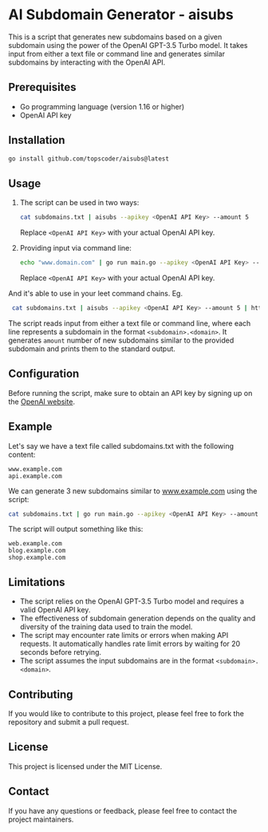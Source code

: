 # AI Subdomain Generator - aisubs

This is a script that generates new subdomains based on a given subdomain using the power of the OpenAI GPT-3.5 Turbo model. It takes input from either a text file or command line and generates similar subdomains by interacting with the OpenAI API.

## Prerequisites

- Go programming language (version 1.16 or higher)
- OpenAI API key

## Installation

```bash
go install github.com/topscoder/aisubs@latest
```

## Usage

1. The script can be used in two ways:

    ```bash
    cat subdomains.txt | aisubs --apikey <OpenAI API Key> --amount 5
    ```

    Replace `<OpenAI API Key>` with your actual OpenAI API key.

2. Providing input via command line:

    ```bash
    echo "www.domain.com" | go run main.go --apikey <OpenAI API Key> --amount 5
    ```

    Replace `<OpenAI API Key>` with your actual OpenAI API key.

And it's able to use in your leet command chains. Eg.

```bash
 cat subdomains.txt | aisubs --apikey <OpenAI API Key> --amount 5 | httpx -ip -sc -cl -title -silent
```

The script reads input from either a text file or command line, where each line represents a subdomain in the format `<subdomain>.<domain>`. It generates `amount` number of new subdomains similar to the provided subdomain and prints them to the standard output.

## Configuration

Before running the script, make sure to obtain an API key by signing up on the [OpenAI website](https://openai.com/).

## Example

Let's say we have a text file called subdomains.txt with the following content:

```
www.example.com
api.example.com
```

We can generate 3 new subdomains similar to www.example.com using the script:

```bash
cat subdomains.txt | go run main.go --apikey <OpenAI API Key> --amount 3
```

The script will output something like this:

```
web.example.com
blog.example.com
shop.example.com
```

## Limitations

* The script relies on the OpenAI GPT-3.5 Turbo model and requires a valid OpenAI API key.
* The effectiveness of subdomain generation depends on the quality and diversity of the training data used to train the model.
* The script may encounter rate limits or errors when making API requests. It automatically handles rate limit errors by waiting for 20 seconds before retrying.
* The script assumes the input subdomains are in the format `<subdomain>.<domain>`.

## Contributing

If you would like to contribute to this project, please feel free to fork the repository and submit a pull request.


## License

This project is licensed under the MIT License.


## Contact

If you have any questions or feedback, please feel free to contact the project maintainers.
